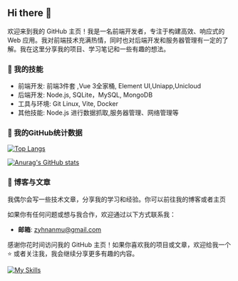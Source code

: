 ## Hi there 👋

<!--
**nanmu-self/nanmu-self** is a ✨ _special_ ✨ repository because its `README.md` (this file) appears on your GitHub profile.

Here are some ideas to get you started:

- 🔭 I’m currently working on ...
- 🌱 I’m currently learning ...
- 👯 I’m looking to collaborate on ...
- 🤔 I’m looking for help with ...
- 💬 Ask me about ...
- 📫 How to reach me: ...
- 😄 Pronouns: ...
- ⚡ Fun fact: ...
-->

欢迎来到我的 GitHub 主页！我是一名前端开发者，专注于构建高效、响应式的 Web 应用。我对前端技术充满热情，同时也对后端开发和服务器管理有一定的了解。我在这里分享我的项目、学习笔记和一些有趣的想法。

### 🚀 我的技能

- 前端开发:  前端3件套 ,Vue 3全家桶, Element UI,Uniapp,Unicloud
- 后端开发:  Node.js, SQLite，MySQL, MongoDB
- 工具与环境: Git Linux, Vite, Docker
- 其他技能: Node.js 进行数据抓取,服务器管理、网络管理等

### 🌱 我的GitHub统计数据

[![Top Langs](https://github-readme-stats.vercel.app/api/top-langs/?username=nanmu-self&layout=compact)](https://github.com/anuraghazra/github-readme-stats)

[![Anurag's GitHub stats](https://github-readme-stats.vercel.app/api?username=nanmu-self&show_icons=true)](https://github.com/anuraghazra/github-readme-stats)

### 📝 博客与文章

我偶尔会写一些技术文章，分享我的学习和经验。你可以前往我的博客或者主页

如果你有任何问题或想与我合作，欢迎通过以下方式联系我：

- **邮箱**: zyhnanmu@gmail.com

感谢你花时间访问我的 GitHub 主页！如果你喜欢我的项目或文章，欢迎给我一个 ⭐️ 或者关注我，我会继续分享更多有趣的内容。

[![My Skills](https://skillicons.dev/icons?perline=20&i=js,html,css,bash,git,yarn,windows,webpack,vite,vscode,ts,tailwind,svg,sqlite,react,postman,pnpm,pinia,php,ps,npm,nodejs,nginx,mysql,md,linux,github,arch,babel,bootstrap,c,cpp,clion,cloudflare,codepen,docker,express)](https://skillicons.dev)
